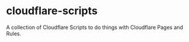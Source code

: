 # cloudflare-scripts
A collection of Cloudflare Scripts to do things with Cloudflare Pages and Rules.
